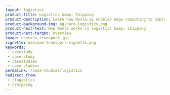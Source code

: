 ```yaml
---
layout: logistics
product-title: Logistics &amp; Shipping
product-description: Learn how Nuvla.io enables edge computing to improve speed & accuracy of warehouse operations while ensuring safety and respecting privacy
product-background-img: bg-hero-logistics.png
product-next-text: How Nuvla works in logistics &amp; shipping
product-next-target: overview
image: usecase-transport.jpg
vignette: usecase-transport-vignette.png
keywords:
 - casestudy
 - case study
 - casestudies
 - case studies
permalink: /case-studies/logistics
redirect_from:
 - /logistics
 - /shipping
---
```

